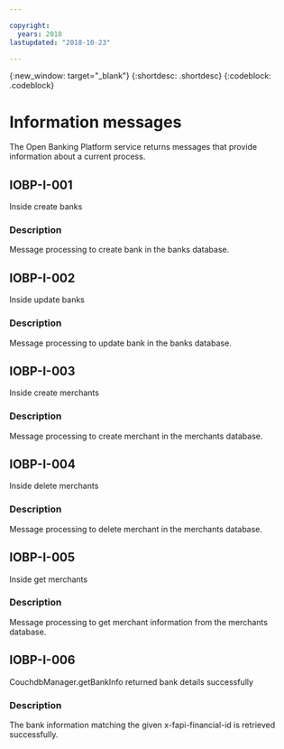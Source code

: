 ```yaml
---

copyright:
  years: 2018
lastupdated: "2018-10-23"

---
```


<!-- Common attributes used in the template are defined as follows: -->
{:new_window: target="_blank"}
{:shortdesc: .shortdesc}
{:codeblock: .codeblock}



# Information messages

The Open Banking Platform service returns messages that provide information about a current process.

## IOBP-I-001

Inside create banks

### Description

Message processing to create bank in the banks database.

## IOBP-I-002

Inside update banks

### Description

Message processing to update bank in the banks database.

## IOBP-I-003

Inside create merchants

### Description

Message processing to create merchant in the merchants database.

## IOBP-I-004

Inside delete merchants

### Description

Message processing to delete merchant in the merchants database.

## IOBP-I-005

Inside get merchants

### Description

Message processing to get merchant information from the merchants database.

## IOBP-I-006

CouchdbManager.getBankInfo returned bank details successfully

### Description

The bank information matching the given x-fapi-financial-id is retrieved successfully.
